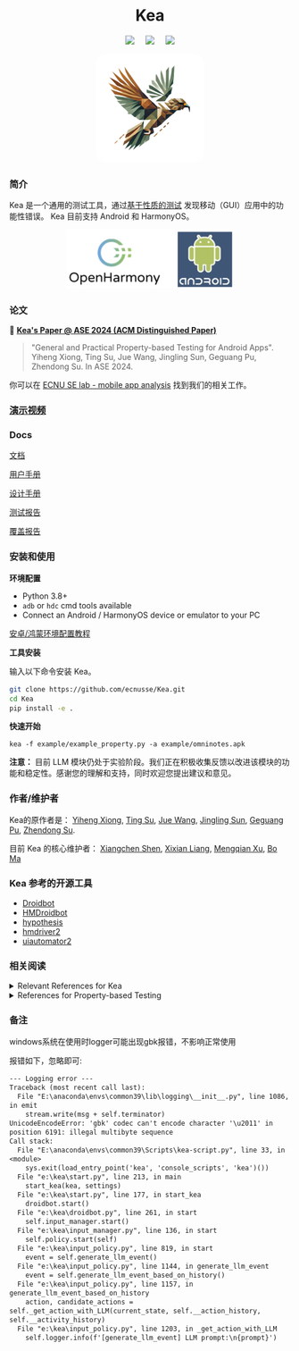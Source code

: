 <div align="center">
<h1>Kea</h1>

 <a href='LICENSE'><img src='https://img.shields.io/badge/License-MIT-orange'></a> &nbsp;&nbsp;&nbsp;
 <a><img src='https://img.shields.io/badge/python-3.8, 3.9, 3.10, 3.11, 3.12, 3.13-blue'></a> &nbsp;&nbsp;&nbsp;
 <a href='https://kea-docs.readthedocs.io/zh-cn/latest/part-theory/introduction.html'><img src='https://img.shields.io/badge/doc-1.0.0-blue'></a>
</div>

<div align="center">
    <img src="kea/resources/kea_log(1).png" alt="kea_logo" style="border-radius: 18px"/>
</div>



### 简介

Kea 是一个通用的测试工具，通过[基于性质的测试](https://en.wikipedia.org/wiki/Software_testing#Property_testing) 发现移动（GUI）应用中的功能性错误。
Kea 目前支持 Android 和 HarmonyOS。


<p align="center">
  <img src="kea/resources/kea-platforms.jpg" width="300"/>
</p>

### 论文

📘 **[Kea's Paper @ ASE 2024 (ACM Distinguished Paper)](https://xyiheng.github.io//files/Property_Based_Testing_for_Android_Apps.pdf)**

> "General and Practical Property-based Testing for Android Apps". 
> Yiheng Xiong, Ting Su, Jue Wang, Jingling Sun, Geguang Pu, Zhendong Su.
> In ASE 2024. 

你可以在 [ECNU SE lab - mobile app analysis](https://mobile-app-analysis.github.io) 找到我们的相关工作。


### [演示视频](https://www.bilibili.com/video/BV1QPkoYREgh/?share_source=copy_web)

### Docs

[文档](https://kea-docs.readthedocs.io/zh-cn/latest/part-theory/introduction.html)

[用户手册](https://kea-docs.readthedocs.io/zh-cn/latest/part-keaUserManuel/envirnment_setup.html)

[设计手册](https://kea-docs.readthedocs.io/zh-cn/latest/part-designDocument/intro.html)

[测试报告](https://kea-docs.readthedocs.io/zh-cn/latest/part-experiment/exp.html)

[覆盖报告](https://ecnusse.github.io/Kea/)


### 安装和使用

**环境配置**

- Python 3.8+
- `adb` or `hdc` cmd tools available
- Connect an Android / HarmonyOS device or emulator to your PC

[安卓/鸿蒙环境配置教程](https://kea-technic-docs.readthedocs.io/zh-CN/latest/part-keaUserManuel/envirnment_setup.html)

**工具安装**

输入以下命令安装 Kea。

```bash
git clone https://github.com/ecnusse/Kea.git
cd Kea
pip install -e .
```

**快速开始**

```
kea -f example/example_property.py -a example/omninotes.apk
```

**注意：** 目前 LLM 模块仍处于实验阶段。我们正在积极收集反馈以改进该模块的功能和稳定性。感谢您的理解和支持，同时欢迎您提出建议和意见。

### 作者/维护者

Kea的原作者是：
[Yiheng Xiong](https://xyiheng.github.io/), 
[Ting Su](http://tingsu.github.io/),
[Jue Wang](https://cv.juewang.info/),
[Jingling Sun](https://jinglingsun.github.io/),
[Geguang Pu](),
[Zhendong Su](https://people.inf.ethz.ch/suz/).

目前 Kea 的核心维护者：
[Xiangchen Shen](https://xiangchenshen.github.io/), 
[Xixian Liang](https://xixianliang.github.io/resume/),
[Mengqian Xu](https://mengqianx.github.io/), [Bo Ma]()

### Kea 参考的开源工具

- [Droidbot](https://github.com/honeynet/droidbot)
- [HMDroidbot](https://github.com/ecnusse/HMDroidbot)
- [hypothesis](https://github.com/HypothesisWorks/hypothesis)
- [hmdriver2](https://github.com/codematrixer/hmdriver2)
- [uiautomator2](https://github.com/openatx/uiautomator2)


### 相关阅读

<details>
  <summary>Relevant References for Kea</summary>

📘 An Empirical Study of Functional Bugs in Android Apps. ISSTA 2023. [pdf](https://dl.acm.org/doi/10.1145/3597926.3598138)

📘 Property-Based Testing for Validating User Privacy-Related Functionalities in Social Media Apps. FSE 2024. [pdf](https://dl.acm.org/doi/10.1145/3663529.3663863)

📘 Property-Based Fuzzing for Finding Data Manipulation Errors in Android Apps. ESEC/FSE 2023. [pdf](https://dl.acm.org/doi/10.1145/3611643.3616286)

📘 Characterizing and Finding System Setting-Related Defects in Android Apps. TSE 2023. [pdf](https://ieeexplore.ieee.org/document/10064083)

📘 Understanding and Finding System Setting-related Defects in Android Apps. ISSTA 2021. [pdf](https://dl.acm.org/doi/10.1145/3460319.3464806)

</details>

<details>
  <summary>References for Property-based Testing</summary>

📘 Property-Based Testing in Practice. ICSE 2024. [pdf](https://dl.acm.org/doi/10.1145/3597503.3639581)

📘 QuickCheck: a lightweight tool for random testing of Haskell programs. ICFP 2000. [pdf](https://dl.acm.org/doi/10.1145/357766.351266)

📘 Property-based testing: a new approach to testing for assurance. Software Engineering Notes 1997. [pdf](https://dl.acm.org/doi/pdf/10.1145/263244.263267)

</details>


### 备注
windows系统在使用时logger可能出现gbk报错，不影响正常使用

报错如下，忽略即可:
```text
--- Logging error ---
Traceback (most recent call last):
  File "E:\anaconda\envs\common39\lib\logging\__init__.py", line 1086, in emit
    stream.write(msg + self.terminator)
UnicodeEncodeError: 'gbk' codec can't encode character '\u2011' in position 6191: illegal multibyte sequence
Call stack:
  File "E:\anaconda\envs\common39\Scripts\kea-script.py", line 33, in <module>
    sys.exit(load_entry_point('kea', 'console_scripts', 'kea')())
  File "e:\kea\start.py", line 213, in main
    start_kea(kea, settings)
  File "e:\kea\start.py", line 177, in start_kea
    droidbot.start()
  File "e:\kea\droidbot.py", line 261, in start
    self.input_manager.start()
  File "e:\kea\input_manager.py", line 136, in start
    self.policy.start(self)
  File "e:\kea\input_policy.py", line 819, in start
    event = self.generate_llm_event()
  File "e:\kea\input_policy.py", line 1144, in generate_llm_event
    event = self.generate_llm_event_based_on_history()
  File "e:\kea\input_policy.py", line 1157, in generate_llm_event_based_on_history
    action, candidate_actions = self._get_action_with_LLM(current_state, self.__action_history, self.__activity_history)
  File "e:\kea\input_policy.py", line 1203, in _get_action_with_LLM
    self.logger.info(f'[generate_llm_event] LLM prompt:\n{prompt}')
```